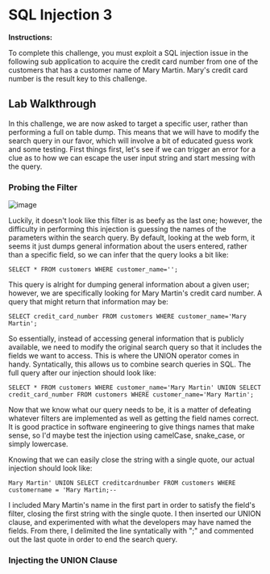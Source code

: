 # SQL Injection 3

**Instructions:**

To complete this challenge, you must exploit a SQL injection issue in the following sub application to acquire the credit card number from one of the customers that has a customer name of Mary Martin. Mary's credit card number is the result key to this challenge.

## Lab Walkthrough

In this challenge, we are now asked to target a specific user, rather than performing a full on table dump. This means that we will have to modify the search query in our favor, which will involve a bit of educated guess work and some testing. First things first, let's see if we can trigger an error for a clue as to how we can escape the user input string and start messing with the query.

### Probing the Filter
![image](https://user-images.githubusercontent.com/66766340/147537974-7f04d79c-cd36-431e-95b7-925471bf8ddf.png)

Luckily, it doesn't look like this filter is as beefy as the last one; however, the difficulty in performing this injection is guessing the names of the parameters within the search query. By default, looking at the web form, it seems it just dumps general information about the users entered, rather than a specific field, so we can infer that the query looks a bit like:
```MySQL
SELECT * FROM customers WHERE customer_name='';
```

This query is alright for dumping general information about a given user; however, we are specifically looking for Mary Martin's credit card number. A query that might return that information may be:
```MySQL
SELECT credit_card_number FROM customers WHERE customer_name='Mary Martin';
```

So essentially, instead of accessing general information that is publicly available, we need to modify the original search query so that it includes the fields we want to access. This is where the UNION operator comes in handy. Syntatically, this allows us to combine search queries in SQL. The full query after our injection should look like:
```MySQL
SELECT * FROM customers WHERE customer_name='Mary Martin' UNION SELECT credit_card_number FROM customers WHERE customer_name='Mary Martin';
```

Now that we know what our query needs to be, it is a matter of defeating whatever filters are implemented as well as getting the field names correct. It is good practice in software engineering to give things names that make sense, so I'd maybe test the injection using camelCase, snake_case, or simply lowercase.

Knowing that we can easily close the string with a single quote, our actual injection should look like:
```MySQL
Mary Martin' UNION SELECT creditcardnumber FROM customers WHERE customername = 'Mary Martin;--   
```

I included Mary Martin's name in the first part in order to satisfy the field's filter, closing the first string with the single quote. I then inserted our UNION clause, and experimented with what the developers may have named the fields. From there, I delimited the line syntatically with ";" and commented out the last quote in order to end the search query.

### Injecting the UNION Clause

